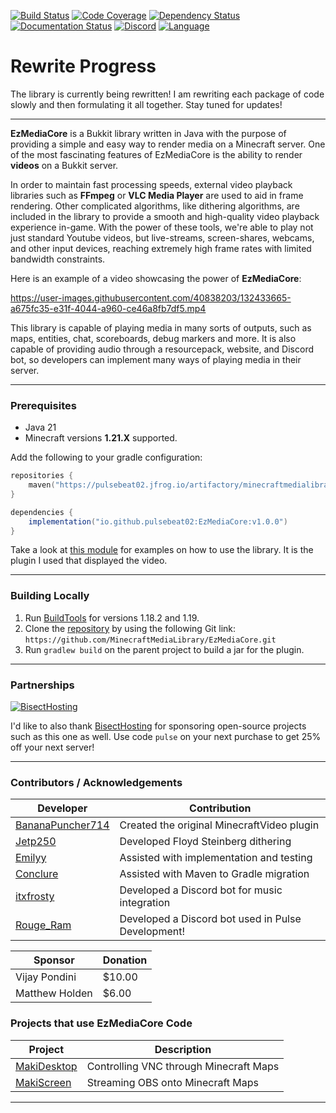 [![Build Status](https://img.shields.io/circleci/build/github/MinecraftMediaLibrary/EzMediaCore?style=for-the-badge)](https://app.circleci.com/pipelines/github/MinecraftMediaLibrary/EzMediaCore) [![Code Coverage](https://img.shields.io/codefactor/grade/github/MinecraftMediaLibrary/EzMediaCore?style=for-the-badge)](https://www.codefactor.io/repository/github/minecraftmedialibrary/ezmediacore) [![Dependency Status](https://img.shields.io/librariesio/github/MinecraftMediaLibrary/EzMediaCore?style=for-the-badge)](https://libraries.io/github/MinecraftMediaLibrary/EzMediaCore) [![Documentation Status](https://img.shields.io/readthedocs/minecraftmedialibrary-wiki/latest?style=for-the-badge)](https://minecraftmedialibrary-wiki.readthedocs.io/en/latest/) [![Discord](https://img.shields.io/discord/817501569108017223?style=for-the-badge)](https://discord.gg/qVhhbCWQQV) [![Language](https://img.shields.io/badge/Made%20with-Java-1f425f.svg?style=for-the-badge)](https://www.java.com/en/)

# Rewrite Progress
The library is currently being rewritten! I am rewriting each package of code slowly and then formulating it all together. Stay tuned for updates!

---

**EzMediaCore** is a Bukkit library written in Java with the purpose of providing a simple and easy way
to render media on a Minecraft server. One of the most fascinating features of EzMediaCore is the ability to 
render **videos** on a Bukkit server.

In order to maintain fast processing speeds, external video playback libraries such as **FFmpeg** or 
**VLC Media Player** are used to aid in frame rendering. Other complicated algorithms, like dithering algorithms,
are included in the library to provide a smooth and high-quality video playback experience in-game. With the
power of these tools, we're able to play not just standard Youtube videos, but live-streams, screen-shares,
webcams, and other input devices, reaching extremely high frame rates with limited bandwidth constraints.

Here is an example of a video showcasing the power of **EzMediaCore**:

https://user-images.githubusercontent.com/40838203/132433665-a675fc35-e31f-4044-a960-ce46a8fb7df5.mp4

This library is capable of playing media in many sorts of outputs, such as maps, entities, chat, scoreboards, 
debug markers and more. It is also capable of providing audio through a resourcepack, website, and Discord bot, so
developers can implement many ways of playing media in their server.

---

### Prerequisites

- Java 21
- Minecraft versions **1.21.X** supported.

Add the following to your gradle configuration:

```kotlin  
repositories {  
    maven("https://pulsebeat02.jfrog.io/artifactory/minecraftmedialibrary/")
}  
```  

```groovy  
dependencies {  
    implementation("io.github.pulsebeat02:EzMediaCore:v1.0.0")
}  
```

Take a look
at [this module](https://github.com/MinecraftMediaLibrary/EzMediaCore/tree/master/deluxemediaplugin)
for examples on how to use the library. It is the plugin I used that displayed the video.

---

### Building Locally

1) Run [BuildTools](https://www.spigotmc.org/wiki/buildtools/) for versions 1.18.2 and 1.19.
2) Clone the [repository](https://github.com/MinecraftMediaLibrary/EzMediaCore) by using the
   following Git link: `https://github.com/MinecraftMediaLibrary/EzMediaCore.git`
3) Run `gradlew build` on the parent project to build a jar for the plugin.

---

### Partnerships

[![BisectHosting](https://www.bisecthosting.com/partners/custom-banners/ba551f73-9616-4d2c-b40b-293493ca5124.png)](https://bisecthosting.com/pulse)

I'd like to also thank [BisectHosting](https://bisecthosting.com/pulse) for sponsoring open-source
projects such as this one as well. Use code `pulse` on your next purchase to get 25% off your next
server!

---

### Contributors / Acknowledgements

| Developer                                                          | Contribution                                         |
|--------------------------------------------------------------------|------------------------------------------------------|
| [BananaPuncher714](https://github.com/BananaPuncher714)            | Created the original MinecraftVideo plugin           |
| [Jetp250](https://github.com/jetp250)                              | Developed Floyd Steinberg dithering                  |
| [Emilyy](https://github.com/emilyy-dev)      | Assisted with implementation and testing             |
| [Conclure](https://github.com/Conclure) | Assisted with Maven to Gradle migration              |
| [itxfrosty](https://github.com/itxfrosty)                          | Developed a Discord bot for music integration        |
| [Rouge_Ram](https://rogueram.xyz/index.html)                       | Developed a Discord bot used in Pulse Development!   |

| Sponsor                 | Donation                 |
|-------------------------|--------------------------|
| Vijay Pondini           | $10.00                   |
| Matthew Holden          | $6.00                    |

### Projects that use EzMediaCore Code

| Project                                                   | Description                            |
|-----------------------------------------------------------|----------------------------------------|
| [MakiDesktop](https://github.com/ayunami2000/MakiDesktop) | Controlling VNC through Minecraft Maps |
| [MakiScreen](https://github.com/makifoxgirl/MakiScreen)   | Streaming OBS onto Minecraft Maps      |

---
